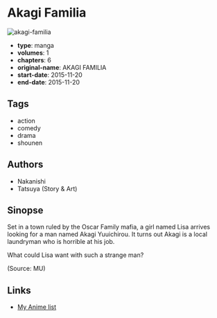# Akagi Familia

![akagi-familia](https://cdn.myanimelist.net/images/manga/1/178050.jpg)

-   **type**: manga
-   **volumes**: 1
-   **chapters**: 6
-   **original-name**: AKAGI FAMILIA
-   **start-date**: 2015-11-20
-   **end-date**: 2015-11-20

## Tags

-   action
-   comedy
-   drama
-   shounen

## Authors

-   Nakanishi
-   Tatsuya (Story & Art)

## Sinopse

Set in a town ruled by the Oscar Family mafia, a girl named Lisa arrives looking for a man named Akagi Yuuichirou. It turns out Akagi is a local laundryman who is horrible at his job.

What could Lisa want with such a strange man?

(Source: MU)

## Links

-   [My Anime list](https://myanimelist.net/manga/95236/Akagi_Familia)
